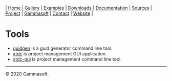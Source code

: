 | [Home](home.md) | [Gallery](gallery.md) | [Examples](examples.md) | [Downloads](downloads.md) | [Documentation](documentation.md) | [Sources](https://github.com/gammasoft71/xtd) | [Project](https://sourceforge.net/projects/xtdpro/) | [Gammasoft](gammasoft.md)  | [Contact](contact.md) | [Website](https://gammasoft71.wixsite.com/gammasoft) |

# Tools

* [guidgen](../tools/guidgen/README.md) is a guid generator command line tool.
* [xtdc](../tools/xtdc/README.md) is project management GUI application.
* [xtdc-gui](../tools/xtdc-gui/README.md) is project management command line tool.
______________________________________________________________________________________________

© 2020 Gammasoft.
